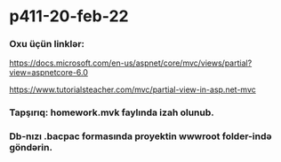# p411-20-feb-22

### Oxu üçün linklər:

https://docs.microsoft.com/en-us/aspnet/core/mvc/views/partial?view=aspnetcore-6.0

https://www.tutorialsteacher.com/mvc/partial-view-in-asp.net-mvc

### Tapşırıq: homework.mvk faylında izah olunub.

### Db-nızı .bacpac formasında proyektin wwwroot folder-ində göndərin.

